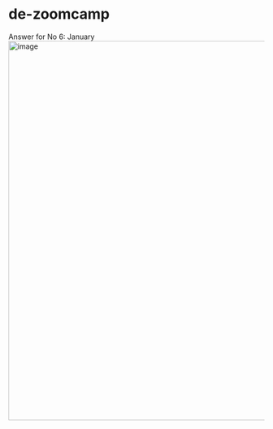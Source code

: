 # de-zoomcamp

Answer for No 6: January
<img width="747" alt="image" src="https://user-images.githubusercontent.com/356350/155348712-8191d6b8-4879-4e39-8ef6-8b836cf3aa2b.png">
